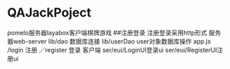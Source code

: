# QAJackPoject
pomelo服务器layabox客户端棋牌游戏
##注册登录
注册登录采用http形式
服务器web-server
    lib/dao 数据库连接
    lib/userDao user对象数据库操作
    app.js /login 注册 ／register 登录
客户端 ser/eui/LoginUI登录ui
      ser/eui/RegisterUI注册ui
    


